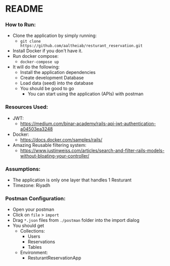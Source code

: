 # README

### How to Run:
- Clone the application by simply running:
  - ```git clone https://github.com/aaltheiab/resturant_reservation.git```
- Install Docker if you don't have it.
- Run docker compose:
  - ```docker-compose up```
- It will do the following:
  - Install the application dependencies
  - Create development Database
  - Load data (seed) into the database
  - You should be good to go
    - You can start using the application (APIs) with postman

### Resources Used:
- JWT:
  - https://medium.com/binar-academy/rails-api-jwt-authentication-a04503ea3248
- Docker:
  - https://docs.docker.com/samples/rails/
- Amazing Reusable filtering system:
  - https://www.justinweiss.com/articles/search-and-filter-rails-models-without-bloating-your-controller/

### Assumptions:
- The application is only one layer that handles 1 Resturant
- Timezone: Riyadh


### Postman Configuration:
- Open your postman 
- Click on ```file``` > ```import```
- Drag ```*.json``` files from ```./postman``` folder into the import dialog
- You should get
  - Collections:
    - Users
    - Reservations
    - Tables
  - Environment:
    - ResturantReservationApp